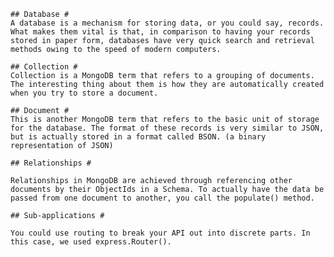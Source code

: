     ## Database #
    A database is a mechanism for storing data, or you could say, records. What makes them vital is that, in comparison to having your records stored in paper form, databases have very quick search and retrieval methods owing to the speed of modern computers.

    ## Collection #
    Collection is a MongoDB term that refers to a grouping of documents. The interesting thing about them is how they are automatically created when you try to store a document.

    ## Document #
    This is another MongoDB term that refers to the basic unit of storage for the database. The format of these records is very similar to JSON, but is actually stored in a format called BSON. (a binary representation of JSON)

    ## Relationships #

    Relationships in MongoDB are achieved through referencing other documents by their ObjectIds in a Schema. To actually have the data be passed from one document to another, you call the populate() method.

    ## Sub-applications #

    You could use routing to break your API out into discrete parts. In this case, we used express.Router().
